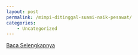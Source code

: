 ```yaml
---
layout: post
permalink: /mimpi-ditinggal-suami-naik-pesawat/
categories:
    - Uncategorized
---
```


[Baca Selengkapnya](/06)